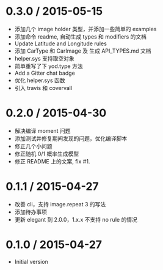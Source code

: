 
0.3.0 / 2015-05-15
==================

  * 添加几个 image holder 类型，并添加一些简单的 examples
  * 添加命令 readme, 自动生成 types 和 modifiers 的文档
  * Update Latitude and Longitude rules
  * 添加 CarType 和 CarImage 及 生成 API_TYPES.md 文档
  * helper.sys 支持取空对象
  * 简单重写了下 yod.type 方法
  * Add a Gitter chat badge
  * 优化 helper.sys 函数
  * 引入 travis 和 covervall

0.2.0 / 2015-04-30
==================

  * 解决编译 moment 问题
  * 添加测试并修复期间发现的问题，优化编译脚本
  * 修正几个小问题
  * 修正随机 0/1 概率生成模型
  * 修正 README 上的文案, fix #1.

0.1.1 / 2015-04-27
==================

  * 改善 cli，支持 image.repeat 3 的写法
  * 添加待办事项
  * 更新 elegant 到 2.0.0，1.x.x 不支持 no rule 的情况


0.1.0 / 2015-04-27
==================

  *  Initial version
